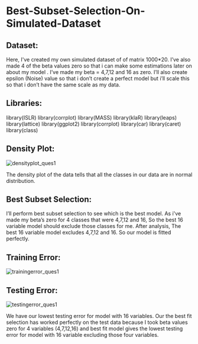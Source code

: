 # Best-Subset-Selection-On-Simulated-Dataset

## Dataset: 
Here, I've created my own simulated dataset of of matrix 1000*20. I’ve also made 4 of the beta values zero so that i can make some estimations later on about my model . I’ve made my beta = 4,7,12 and 16 as zero. I’ll also create epsilon (Noise) value so that i don’t create a perfect model but i’ll scale this so that i don’t have the same scale as my data.

## Libraries: 
library(ISLR)
library(corrplot)
library(MASS)
library(klaR)
library(leaps)
library(lattice)
library(ggplot2)
library(corrplot)
library(car)
library(caret)
library(class)

## Density Plot:

![densityplot_ques1](https://user-images.githubusercontent.com/46763031/147999785-e2a8e9d1-e8ff-432d-b08e-6004f51ff590.png)

The density plot of the data tells that all the classes in our data are in normal distribution.

## Best Subset Selection:
I’ll perform best subset selection to see which is the best model. As i've made my beta’s zero for 4 classes that were 4,7,12 and 16, So the best 16 variable model should exclude those classes for me. After analysis, The best 16 variable model excludes 4,7,12 and 16. So our model is fitted perfectly.


## Training Error: 

![trainingerror_ques1](https://user-images.githubusercontent.com/46763031/148000031-65a46783-beef-4a50-b50e-74964b1354ea.png)


## Testing Error:

![testingerror_ques1](https://user-images.githubusercontent.com/46763031/148000048-973eb4e7-2b7b-499f-a4a0-26ce4ecd153a.png)

We have our lowest testing error for model with 16 variables. Our the best fit selection has worked perfectly on the test data because I took beta values zero for 4 variables (4,7,12,16) and best fit model gives the lowest testing error for model with 16 variable excluding those four variables.



